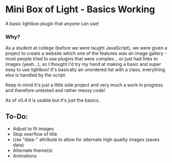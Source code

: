 # Mini Box of Light - Basics Working
A basic lightbox plugin that anyone can use!

### Why?
As a student at college (before we were taught JavaScript), we were given a project to create a website which one of the features was an image gallery - most people tried to use plugins that were complex... or just had links to images (yeah...), so I thought I'd try my hand at making a basic and super easy to use lightbox! It's basically an unordered list with a class, everything else is handled by the script.

Keep in mind it's just a little side project and very much a work in progress and therefore untested and rather messy code!

As of v0.4 it is usable but it's just the basics.

## To-Do:
* Adjust to fit images
* Stop overflow of title
* Use "data-" attribute to allow for alternate high quality images (saves data)
* Alternate theme(s)
* Animations
